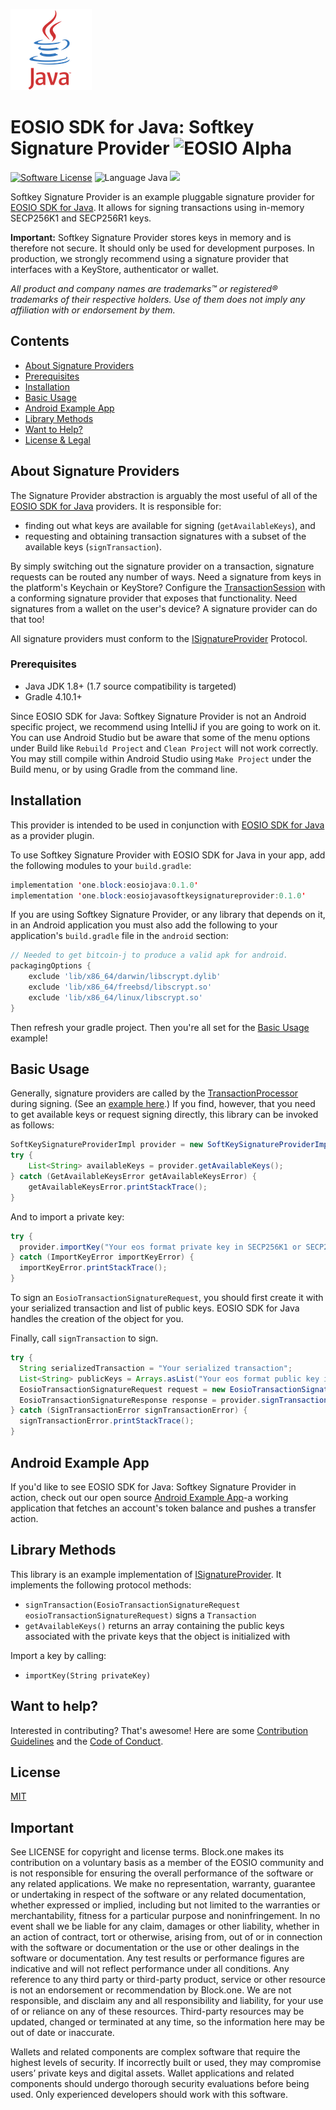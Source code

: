 ![Java Logo](img/java-logo.png)
# EOSIO SDK for Java: Softkey Signature Provider ![EOSIO Alpha](https://img.shields.io/badge/EOSIO-Alpha-blue.svg)

[![Software License](https://img.shields.io/badge/license-MIT-lightgrey.svg)](https://github.com/EOSIO/eosio-java-softkey-signature-provider/blob/master/LICENSE)
![Language Java](https://img.shields.io/badge/Language-Java-yellow.svg)
![](https://img.shields.io/badge/Deployment%20Target-JVM-blue.svg)

Softkey Signature Provider is an example pluggable signature provider for [EOSIO SDK for Java](https://github.com/EOSIO/eosio-java). It allows for signing transactions using in-memory SECP256K1 and SECP256R1 keys.

**Important:** Softkey Signature Provider stores keys in memory and is therefore not secure. It should only be used for development purposes. In production, we strongly recommend using a signature provider that interfaces with a KeyStore, authenticator or wallet.

*All product and company names are trademarks™ or registered® trademarks of their respective holders. Use of them does not imply any affiliation with or endorsement by them.*

## Contents

- [About Signature Providers](#about-signature-providers)
- [Prerequisites](#prerequisites)
- [Installation](#installation)
- [Basic Usage](#basic-usage)
- [Android Example App](#android-example-app)
- [Library Methods](#library-methods)
- [Want to Help?](#want-to-help)
- [License & Legal](#license)

## About Signature Providers

The Signature Provider abstraction is arguably the most useful of all of the [EOSIO SDK for Java](https://github.com/EOSIO/eosio-java) providers. It is responsible for:

* finding out what keys are available for signing (`getAvailableKeys`), and
* requesting and obtaining transaction signatures with a subset of the available keys (`signTransaction`).

By simply switching out the signature provider on a transaction, signature requests can be routed any number of ways. Need a signature from keys in the platform's Keychain or KeyStore? Configure the [TransactionSession](https://github.com/EOSIO/eosio-java/blob/master/eosiojava/src/main/java/one/block/eosiojava/session/TransactionSession.java) with a conforming signature provider that exposes that functionality. Need signatures from a wallet on the user's device? A signature provider can do that too!

All signature providers must conform to the [ISignatureProvider](https://github.com/EOSIO/eosio-java/blob/master/eosiojava/src/main/java/one/block/eosiojava/interfaces/ISignatureProvider.java) Protocol.

### Prerequisites

* Java JDK 1.8+ (1.7 source compatibility is targeted)
* Gradle 4.10.1+

Since EOSIO SDK for Java: Softkey Signature Provider is not an Android specific project, we recommend using IntelliJ if you are going to work on it.  You can use Android Studio but be aware that some of the menu options under Build like `Rebuild Project` and `Clean Project` will not work correctly.  You may still compile within Android Studio using `Make Project` under the Build menu, or by using Gradle from the command line.

## Installation

This provider is intended to be used in conjunction with [EOSIO SDK for Java](https://github.com/EOSIO/eosio-java) as a provider plugin.

To use Softkey Signature Provider with EOSIO SDK for Java in your app, add the following modules to your `build.gradle`:

```java
implementation 'one.block:eosiojava:0.1.0'
implementation 'one.block:eosiojavasoftkeysignatureprovider:0.1.0'
```

If you are using Softkey Signature Provider, or any library that depends on it, in an Android application you must also add the following to your application's `build.gradle` file in the `android` section:

```groovy
// Needed to get bitcoin-j to produce a valid apk for android.
packagingOptions {
    exclude 'lib/x86_64/darwin/libscrypt.dylib'
    exclude 'lib/x86_64/freebsd/libscrypt.so'
    exclude 'lib/x86_64/linux/libscrypt.so'
}
```

Then refresh your gradle project. Then you're all set for the [Basic Usage](#basic-usage) example!

## Basic Usage

Generally, signature providers are called by the [TransactionProcessor](https://github.com/EOSIO/eosio-java/blob/master/eosiojava/src/main/java/one/block/eosiojava/session/TransactionProcessor.java) during signing. (See an [example here](https://github.com/EOSIO/eosio-java#basic-usage).) If you find, however, that you need to get available keys or request signing directly, this library can be invoked as follows:

```java
SoftKeySignatureProviderImpl provider = new SoftKeySignatureProviderImpl();
try {
    List<String> availableKeys = provider.getAvailableKeys();
} catch (GetAvailableKeysError getAvailableKeysError) {
    getAvailableKeysError.printStackTrace();
}
```

And to import a private key:

```java
try {
  provider.importKey("Your eos format private key in SECP256K1 or SECP256R1 type");
} catch (ImportKeyError importKeyError) {
  importKeyError.printStackTrace();
}
```

To sign an `EosioTransactionSignatureRequest`, you should first create it with your serialized transaction and list of public keys. EOSIO SDK for Java handles the creation of the object for you.

Finally, call `signTransaction` to sign.

```java
try {
  String serializedTransaction = "Your serialized transaction";
  List<String> publicKeys = Arrays.asList("Your eos format public key in SECP256K1 or SECP256R1 type");
  EosioTransactionSignatureRequest request = new EosioTransactionSignatureRequest(serializedTransaction, publicKeys, chainId, null, false);
  EosioTransactionSignatureResponse response = provider.signTransaction(request);
} catch (SignTransactionError signTransactionError) {
  signTransactionError.printStackTrace();
}
```

## Android Example App

If you'd like to see EOSIO SDK for Java: Softkey Signature Provider in action, check out our open source [Android Example App](https://github.com/EOSIO/eosio-java-android-example-app)-a working application that fetches an account's token balance and pushes a transfer action.

## Library Methods

This library is an example implementation of [ISignatureProvider](https://github.com/EOSIO/eosio-java/blob/master/eosiojava/src/main/java/one/block/eosiojava/interfaces/ISignatureProvider.java). It implements the following protocol methods:

* `signTransaction(EosioTransactionSignatureRequest eosioTransactionSignatureRequest)` signs a `Transaction`
* `getAvailableKeys()` returns an array containing the public keys associated with the private keys that the object is initialized with

Import a key by calling:

* `importKey(String privateKey)`

## Want to help?

Interested in contributing? That's awesome! Here are some [Contribution Guidelines](./CONTRIBUTING.md) and the [Code of Conduct](./CONTRIBUTING.md#conduct).

## License

[MIT](./LICENSE)

## Important

See LICENSE for copyright and license terms.  Block.one makes its contribution on a voluntary basis as a member of the EOSIO community and is not responsible for ensuring the overall performance of the software or any related applications.  We make no representation, warranty, guarantee or undertaking in respect of the software or any related documentation, whether expressed or implied, including but not limited to the warranties or merchantability, fitness for a particular purpose and noninfringement. In no event shall we be liable for any claim, damages or other liability, whether in an action of contract, tort or otherwise, arising from, out of or in connection with the software or documentation or the use or other dealings in the software or documentation.  Any test results or performance figures are indicative and will not reflect performance under all conditions.  Any reference to any third party or third-party product, service or other resource is not an endorsement or recommendation by Block.one.  We are not responsible, and disclaim any and all responsibility and liability, for your use of or reliance on any of these resources. Third-party resources may be updated, changed or terminated at any time, so the information here may be out of date or inaccurate.

Wallets and related components are complex software that require the highest levels of security.  If incorrectly built or used, they may compromise users’ private keys and digital assets. Wallet applications and related components should undergo thorough security evaluations before being used.  Only experienced developers should work with this software.
